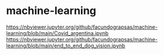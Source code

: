 # machine-learning
https://nbviewer.jupyter.org/github/facundograpsas/machine-learning/blob/main/Covid_argentina.ipynb
https://nbviewer.jupyter.org/github/facundograpsas/machine-learning/blob/main/end_to_end_dog_vision.ipynb
